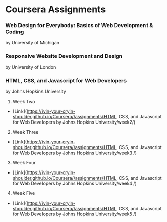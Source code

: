 # Coursera Assignments


### Web Design for Everybody: Basics of Web Development & Coding
by University of Michigan



### Responsive Website Development and Design
by University of London



### HTML, CSS, and Javascript for Web Developers
by Johns Hopkins University
1. Week Two
  * [Link](https://ivin-your-cryin-shoulder.github.io/Coursera//assignments/HTML, CSS, and Javascript for Web Developers by Johns Hopkins University/week2/)
  
2. Week Three
  * [Link](https://ivin-your-cryin-shoulder.github.io/Coursera//assignments/HTML, CSS, and Javascript for Web Developers by Johns Hopkins University/week3
  /)
  
3. Week Four
  * [Link](https://ivin-your-cryin-shoulder.github.io/Coursera//assignments/HTML, CSS, and Javascript for Web Developers by Johns Hopkins University/week4
  /)

4. Week Five
  * [Link](https://ivin-your-cryin-shoulder.github.io/Coursera//assignments/HTML, CSS, and Javascript for Web Developers by Johns Hopkins University/week5
  /)
